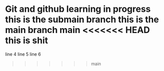 Git and github learning in progress
this is the submain branch
this is the main branch main
<<<<<<< HEAD
this is shit
=======
line 4
line 5
line 6
>>>>>>> main
